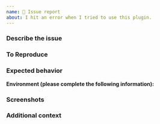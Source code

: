 ```yaml
---
name: 🐛 Issue report
about: I hit an error when I tried to use this plugin.
---
```


### Describe the issue
<!--
  A clear and concise description of what the issue is.

  For example - I'm trying to complete a payment via Apple Pay but my app crashes after processing it with Passcode. I have everything well configured (Merchant ID, capabilities... I also have supported cards in my Wallet) but looks like I'm missing something.
  
  Here is the log:
  ```
  // paste your error log here
  ```
-->

### To Reproduce
<!--
  Steps to reproduce the issue.

  For example - 
  1. Initialize the SDK
  2. Initialize Apple Pay
  3. call `await SQIPApplePay.requestApplePayNonce` and use a valid credit card to pay

  Here the piece of code that reproduce the issue.
  ```javascript
    // Paste your code here
  ```
-->

### Expected behavior
<!--
  A clear and concise description of what you expected to happen.

  For example - The Apple Pay finish and return me the valid token.
-->


**Environment (please complete the following information):**
<!--
  - platform: [e.g. iOS or Android]
  - OS and version: [e.g. iOS8.1]
  - dev environment: [e.g. MacOS or Windows]
  - In-App Payments Plugin version: [e.g. 1.1.1]

  In addition: Run `react-native info` in your terminal and copy the results here.
-->

### Screenshots
<!-- If applicable, add screenshots to help explain your problem. -->

### Additional context
<!-- Add any other context about the problem here. -->
